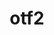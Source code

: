 ---
title: "otf2"
layout: cache
categories: [package, develop]
meta: {"compilers": ["gcc@=11.4.0", "gcc@=9.4.0", "oneapi@=2024.2.1"], "num_specs": 18, "num_specs_by_stack": {"e4s": 4, "e4s-neoverse-v2": 5, "e4s-neoverse_v1": 2, "e4s-oneapi": 5, "e4s-power": 1, "e4s-rocm-external": 5, "root": 18}, "oss": ["ubuntu20.04", "ubuntu22.04"], "platforms": ["linux"], "stacks": ["e4s", "e4s-neoverse-v2", "e4s-neoverse_v1", "e4s-oneapi", "e4s-power", "e4s-rocm-external", "root"], "targets": ["neoverse_v1", "neoverse_v2", "ppc64le", "x86_64_v3"], "versions": ["3.0.3"]}
spec_details: [{"compiler": "gcc@=11.4.0", "hash": "63jm5mwxgj5hxi7xpmqnmoz4we4ul43g", "os": "ubuntu22.04", "platform": "linux", "size": "-", "stacks": ["e4s", "e4s-rocm-external", "root"], "target": "x86_64_v3", "variants": ["build_system=autotools", "patches=7e56d93"], "versions": ["3.0.3"]}, {"compiler": "gcc@=9.4.0", "hash": "b73s6mahqk6euzdrwv5re4tr2lodtqtn", "os": "ubuntu20.04", "platform": "linux", "size": "-", "stacks": ["e4s-power", "root"], "target": "ppc64le", "variants": ["build_system=autotools", "patches=7e56d93"], "versions": ["3.0.3"]}, {"compiler": "gcc@=11.4.0", "hash": "bnbh3xhggdkkefdr4ufzw6gqm2wtjlzz", "os": "ubuntu22.04", "platform": "linux", "size": "-", "stacks": ["e4s-neoverse-v2", "root"], "target": "neoverse_v2", "variants": ["build_system=autotools", "patches=7e56d93"], "versions": ["3.0.3"]}, {"compiler": "oneapi@=2024.2.1", "hash": "hawrvfk72runwazaothdsykbaanqxbex", "os": "ubuntu22.04", "platform": "linux", "size": "-", "stacks": ["e4s-oneapi", "root"], "target": "x86_64_v3", "variants": ["build_system=autotools", "patches=7e56d93"], "versions": ["3.0.3"]}, {"compiler": "gcc@=11.4.0", "hash": "hjakbkhoxh2kj3gw5llvcs6bjjqb5n4g", "os": "ubuntu22.04", "platform": "linux", "size": "-", "stacks": ["e4s-neoverse_v1", "root"], "target": "neoverse_v1", "variants": ["build_system=autotools", "patches=7e56d93"], "versions": ["3.0.3"]}, {"compiler": "gcc@=11.4.0", "hash": "kinrm47wgc7q3plujhqwly3eqhirxzcj", "os": "ubuntu22.04", "platform": "linux", "size": "-", "stacks": ["e4s-neoverse-v2", "root"], "target": "neoverse_v2", "variants": ["build_system=autotools", "patches=7e56d93"], "versions": ["3.0.3"]}, {"compiler": "gcc@=11.4.0", "hash": "ljefw3zwl2zmsn4tnmfj3jp6zkadatry", "os": "ubuntu22.04", "platform": "linux", "size": "-", "stacks": ["e4s", "e4s-rocm-external", "root"], "target": "x86_64_v3", "variants": ["build_system=autotools", "patches=7e56d93"], "versions": ["3.0.3"]}, {"compiler": "gcc@=11.4.0", "hash": "n3rguvwm3bhtgo7wnilavgzoxhzneyam", "os": "ubuntu22.04", "platform": "linux", "size": "-", "stacks": ["e4s-neoverse_v1", "root"], "target": "neoverse_v1", "variants": ["build_system=autotools", "patches=7e56d93"], "versions": ["3.0.3"]}, {"compiler": "oneapi@=2024.2.1", "hash": "o4wjmsfqjwvcijbnwposwimifbo7fjx7", "os": "ubuntu22.04", "platform": "linux", "size": "-", "stacks": ["e4s-oneapi", "root"], "target": "x86_64_v3", "variants": ["build_system=autotools", "patches=7e56d93"], "versions": ["3.0.3"]}, {"compiler": "gcc@=11.4.0", "hash": "ongyp44xgr4b35iflksotjbj2q6zvsp5", "os": "ubuntu22.04", "platform": "linux", "size": "-", "stacks": ["e4s-rocm-external", "root"], "target": "x86_64_v3", "variants": ["build_system=autotools", "patches=7e56d93"], "versions": ["3.0.3"]}, {"compiler": "gcc@=11.4.0", "hash": "qjud3jfccytqpbzovullugnmym5yvhgw", "os": "ubuntu22.04", "platform": "linux", "size": "-", "stacks": ["e4s", "e4s-rocm-external", "root"], "target": "x86_64_v3", "variants": ["build_system=autotools", "patches=7e56d93"], "versions": ["3.0.3"]}, {"compiler": "oneapi@=2024.2.1", "hash": "rowoylc4yffcpdv6dprdhm6z7vgs4vkc", "os": "ubuntu22.04", "platform": "linux", "size": "-", "stacks": ["e4s-oneapi", "root"], "target": "x86_64_v3", "variants": ["build_system=autotools", "patches=7e56d93"], "versions": ["3.0.3"]}, {"compiler": "gcc@=11.4.0", "hash": "rx3hjmugfhnjoyrlvbdmytx2rvgmasfd", "os": "ubuntu22.04", "platform": "linux", "size": "-", "stacks": ["e4s", "e4s-rocm-external", "root"], "target": "x86_64_v3", "variants": ["build_system=autotools", "patches=7e56d93"], "versions": ["3.0.3"]}, {"compiler": "oneapi@=2024.2.1", "hash": "tweumeetdkjmh5vodu2b26ek4arrukf4", "os": "ubuntu22.04", "platform": "linux", "size": "-", "stacks": ["e4s-oneapi", "root"], "target": "x86_64_v3", "variants": ["build_system=autotools", "patches=7e56d93"], "versions": ["3.0.3"]}, {"compiler": "gcc@=11.4.0", "hash": "wrwg5hykfk32m3fw6zevri6qtmkju6bn", "os": "ubuntu22.04", "platform": "linux", "size": "-", "stacks": ["e4s-neoverse-v2", "root"], "target": "neoverse_v2", "variants": ["build_system=autotools", "patches=7e56d93"], "versions": ["3.0.3"]}, {"compiler": "gcc@=11.4.0", "hash": "xgamymrvlgrdtw6kovqghlk6bbtz3hac", "os": "ubuntu22.04", "platform": "linux", "size": "-", "stacks": ["e4s-neoverse-v2", "root"], "target": "neoverse_v2", "variants": ["build_system=autotools", "patches=7e56d93"], "versions": ["3.0.3"]}, {"compiler": "oneapi@=2024.2.1", "hash": "y44ver3njsitag4usfzfaqmozug4kkmd", "os": "ubuntu22.04", "platform": "linux", "size": "-", "stacks": ["e4s-oneapi", "root"], "target": "x86_64_v3", "variants": ["build_system=autotools", "patches=7e56d93"], "versions": ["3.0.3"]}, {"compiler": "gcc@=11.4.0", "hash": "y6qf4nmzhmdiq2e45acqhzrmitafhoo7", "os": "ubuntu22.04", "platform": "linux", "size": "-", "stacks": ["e4s-neoverse-v2", "root"], "target": "neoverse_v2", "variants": ["build_system=autotools", "patches=7e56d93"], "versions": ["3.0.3"]}]
---